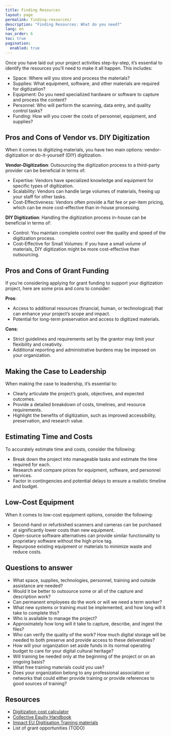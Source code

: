 ```yaml
---
title: Finding Resources
layout: page
permalink: finding-resources/
description: "Finding Resources: What do you need?"
lang: en
nav_order: 6
toc: true
pagination: 
  enabled: true
---
```


Once you have laid out your project activities step-by-step, it’s essential to identify the resources you’ll need to make it all happen. This includes:

* Space: Where will you store and process the materials?
* Supplies: What equipment, software, and other materials are required for digitization?
* Equipment: Do you need specialized hardware or software to capture and process the content?
* Personnel: Who will perform the scanning, data entry, and quality control tasks?
* Funding: How will you cover the costs of personnel, equipment, and supplies?

## Pros and Cons of Vendor vs. DIY Digitization

When it comes to digitizing materials, you have two main options: vendor-digitization or do-it-yourself (DIY) digitization.

**Vendor-Digitization**: Outsourcing the digitization process to a third-party provider can be beneficial in terms of:
* Expertise: Vendors have specialized knowledge and equipment for specific types of digitization.
* Scalability: Vendors can handle large volumes of materials, freeing up your staff for other tasks.
* Cost-Effectiveness: Vendors often provide a flat fee or per-item pricing, which can be more cost-effective than in-house processing.

**DIY Digitization**: Handling the digitization process in-house can be beneficial in terms of:
* Control: You maintain complete control over the quality and speed of the digitization process.
* Cost-Effective for Small Volumes: If you have a small volume of materials, DIY digitization might be more cost-effective than outsourcing.

## Pros and Cons of Grant Funding

If you’re considering applying for grant funding to support your digitization project, here are some pros and cons to consider:

**Pros**:
* Access to additional resources (financial, human, or technological) that can enhance your project’s scope and impact.
* Potential for long-term preservation and access to digitized materials.

**Cons**:
* Strict guidelines and requirements set by the grantor may limit your flexibility and creativity.
* Additional reporting and administrative burdens may be imposed on your organization.

## Making the Case to Leadership

When making the case to leadership, it’s essential to:

* Clearly articulate the project’s goals, objectives, and expected outcomes.
* Provide a detailed breakdown of costs, timelines, and resource requirements.
* Highlight the benefits of digitization, such as improved accessibility, preservation, and research value.

## Estimating Time and Costs

To accurately estimate time and costs, consider the following:

* Break down the project into manageable tasks and estimate the time required for each.
* Research and compare prices for equipment, software, and personnel services.
* Factor in contingencies and potential delays to ensure a realistic timeline and budget.

## Low-Cost Equipment

When it comes to low-cost equipment options, consider the following:

* Second-hand or refurbished scanners and cameras can be purchased at significantly lower costs than new equipment.
* Open-source software alternatives can provide similar functionality to proprietary software without the high price tag.
* Repurpose existing equipment or materials to minimize waste and reduce costs.

## Questions to answer

* What space, supplies, technologies, personnel, training and outside assistance are needed? 
* Would it be better to outsource some or all of the capture and description work? 
* Can permanent employees do the work or will we need a term worker? 
* What new systems or training must be implemented, and how long will it take to complete this? 
* Who is available to manage the project? 
* Approximately how long will it take to capture, describe, and ingest the files? 
* Who can verify the quality of the work? How much digital storage will be needed to both preserve and provide access to these deliverables?
* How will your organization set aside funds in its normal operating budget to care for your digital cultural heritage? 
* Will training be needed only at the beginning of the project or on an ongoing basis? 
* What free training materials could you use? 
* Does your organization belong to any professional association or networks that could either provide training or provide references to good sources of training? 

## Resources

* [Digitization cost calculator](https://dashboard.diglib.org/)
* [Collective Equity Handbook](https://toolkit.dobetterlabor.com/collective-equity/)
* [Impact EU Digitisation Training materials](https://www.digitisation.eu/knowledge/training-materials/)
* List of grant opportunities (TODO)
